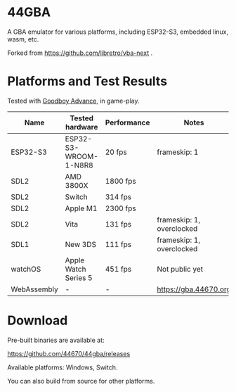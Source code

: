 # 44GBA

A GBA emulator for various platforms, including ESP32-S3, embedded linux, wasm, etc.

Forked from https://github.com/libretro/vba-next .

# Platforms and Test Results

Tested with [Goodboy Advance](https://www.gbadev.org/demos.php?showinfo=1486), in game-play.

| Name | Tested hardware | Performance | Notes |
| --- | --- | --- | --- |
| ESP32-S3 | ESP32-S3-WROOM-1-N8R8 | 20 fps | frameskip: 1 |
| SDL2 | AMD 3800X | 1800 fps | |
| SDL2 | Switch | 314 fps | |
| SDL2 | Apple M1 | 2300 fps | |
| SDL2 | Vita | 131 fps | frameskip: 1, overclocked | |
| SDL1 | New 3DS |  111 fps | frameskip: 1, overclocked | |
| watchOS | Apple Watch Series 5 | 451 fps | Not public yet |
| WebAssembly | - | - | https://gba.44670.org |

# Download 

Pre-built binaries are available at:

https://github.com/44670/44gba/releases

Available platforms: Windows, Switch.

You can also build from source for other platforms.
